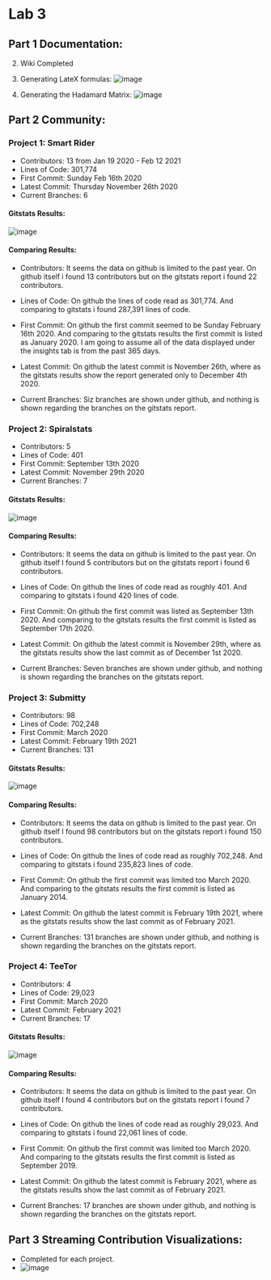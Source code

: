 # Lab 3

## Part 1 Documentation:


2. Wiki Completed 

3. Generating LateX formulas:
  ![image](https://user-images.githubusercontent.com/40222287/108662192-cc396b00-749b-11eb-9c7a-203eeca42e4a.png)

4. Generating the Hadamard Matrix:
  ![image](https://user-images.githubusercontent.com/40222287/108663981-ccd40080-749f-11eb-9885-38084e2b20a6.png)

## Part 2 Community:

### Project 1: Smart Rider
* Contributors: 13 from Jan 19 2020 - Feb 12 2021
* Lines of Code: 301,774
* First Commit: Sunday Feb 16th 2020
* Latest Commit: Thursday November 26th 2020
* Current Branches: 6

#### Gitstats Results:
![image](https://user-images.githubusercontent.com/40222287/107823587-11e48e00-6d4e-11eb-8184-5ab87eb04c8c.png)


#### Comparing Results:
* Contributors: It seems the data on github is limited to the past year. On github itself i found 13 contributors but on the gitstats report i found 22 contributors. 

* Lines of Code: On github the lines of code read as 301,774. And comparing to gitstats i found 287,391 lines of code. 

* First Commit: On github the first commit seemed to be Sunday February 16th 2020. And comparing to the gitstats results the first commit is listed as January 2020. I am going to assume all of the data displayed under the insights tab is from the past 365 days. 

* Latest Commit: On github the latest commit is November 26th, where as the gitstats results show the report generated only to December 4th 2020. 

* Current Branches: Siz branches are shown under github, and nothing is shown regarding the branches on the gitstats report.


### Project 2: Spiralstats
* Contributors: 5
* Lines of Code: 401
* First Commit: September 13th 2020
* Latest Commit: November 29th 2020
* Current Branches: 7

#### Gitstats Results:
![image](https://user-images.githubusercontent.com/40222287/108665661-6cdf5900-74a3-11eb-8207-8c8d8ffd50f3.png)


#### Comparing Results:
* Contributors: It seems the data on github is limited to the past year. On github itself I found 5 contributors but on the gitstats report i found 6 contributors. 

* Lines of Code: On github the lines of code read as roughly 401. And comparing to gitstats i found 420 lines of code. 

* First Commit: On github the first commit was listed as September 13th 2020. And comparing to the gitstats results the first commit is listed as September 17th 2020. 

* Latest Commit: On github the latest commit is November 29th, where as the gitstats results show the last commit as of December 1st 2020. 

* Current Branches: Seven branches are shown under github, and nothing is shown regarding the branches on the gitstats report.



### Project 3: Submitty
* Contributors: 98
* Lines of Code: 702,248
* First Commit: March 2020
* Latest Commit: February 19th 2021
* Current Branches: 131

#### Gitstats Results:
![image](https://user-images.githubusercontent.com/40222287/108667675-b92c9800-74a7-11eb-8302-ed51a1ebb5f2.png)


#### Comparing Results:
* Contributors: It seems the data on github is limited to the past year. On github itself I found 98 contributors but on the gitstats report i found 150 contributors. 

* Lines of Code: On github the lines of code read as roughly 702,248. And comparing to gitstats i found 235,823 lines of code. 

* First Commit: On github the first commit was limited too March 2020. And comparing to the gitstats results the first commit is listed as January 2014. 

* Latest Commit: On github the latest commit is February 19th 2021, where as the gitstats results show the last commit as of February 2021. 

* Current Branches: 131 branches are shown under github, and nothing is shown regarding the branches on the gitstats report.


### Project 4: TeeTor
* Contributors: 4
* Lines of Code: 29,023
* First Commit: March 2020
* Latest Commit: February 2021
* Current Branches: 17

#### Gitstats Results:
![image](https://user-images.githubusercontent.com/40222287/108668375-23920800-74a9-11eb-9520-ece89da1b9ad.png)



#### Comparing Results:
* Contributors: It seems the data on github is limited to the past year. On github itself I found 4 contributors but on the gitstats report i found 7 contributors. 

* Lines of Code: On github the lines of code read as roughly 29,023. And comparing to gitstats i found 22,061 lines of code. 

* First Commit: On github the first commit was limited too March 2020. And comparing to the gitstats results the first commit is listed as September 2019. 

* Latest Commit: On github the latest commit is February 2021, where as the gitstats results show the last commit as of February 2021. 

* Current Branches: 17 branches are shown under github, and nothing is shown regarding the branches on the gitstats report.




## Part 3 Streaming Contribution Visualizations:

* Completed for each project. 
* ![image](https://user-images.githubusercontent.com/40222287/108668989-280af080-74aa-11eb-841c-317be433dd5a.png)
